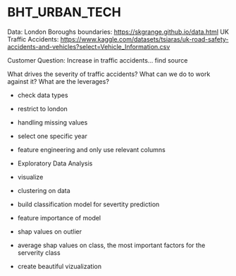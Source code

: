 # BHT_URBAN_TECH

Data:
London Boroughs boundaries: https://skgrange.github.io/data.html 
UK Traffic Accidents: https://www.kaggle.com/datasets/tsiaras/uk-road-safety-accidents-and-vehicles?select=Vehicle_Information.csv


Customer Question:
Increase in traffic accidents... find source

What drives the severity of traffic accidents?
What can we do to work against it? What are the leverages? 

* check data types
* restrict to london
* handling missing values
* select one specific year
* feature engineering and only use relevant columns

* Exploratory Data Analysis
* visualize
* clustering on data

* build classification model for severtity prediction
* feature importance of model
* shap values on outlier
* average shap values on class, the most important factors for the serverity class 

* create beautiful vizualization